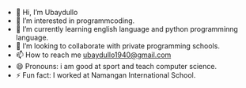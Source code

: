 - 👋 Hi, I’m Ubaydullo
- 👀 I’m interested in programmcoding.
- 🌱 I’m currently learning english language and python programminng language.
- 💞️ I’m looking to collaborate with private programming schools.
- 📫 How to reach me ubaydullo1940@gmail.com
- 😄 Pronouns: i am good at sport and teach computer science.
- ⚡ Fun fact: I worked at Namangan International School.
<!---
19Ubaydullo98/19Ubaydullo98 is a ✨ special ✨ repository because its `README.md` (this file) appears on your GitHub profile.
You can click the Preview link to take a look at your changes.
--->
